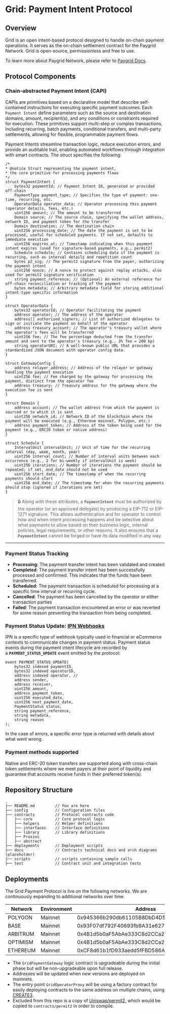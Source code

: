 # **Grid: Payment Intent Protocol**

## Overview

Grid is an open intent-based protocol designed to handle on-chain payment operations. It serves as the on-chain settlement contract for the Paygrid Network. Grid is open-source, permissionless and free to use.

To learn more about Paygrid Network, please refer to [Paygrid Docs](https://docs.paygrid.network/).

## **Protocol Components**

### Chain-abstracted Payment Intent (CAPI)

CAPIs are primitives based on a declarative model that describe self-contained instructions for executing specific payment outcomes. Each `Payment Intent` define parameters such as the source and destination domains, amount, recipient(s), and any conditions or constraints required for execution. These primitives support multi-step or complex transactions, including recurring, batch payments, conditional transfers, and multi-party settlements, allowing for flexible, programmable payment flows. 

Payment Intents streamline transaction logic, reduce execution errors, and provide an auditable trail, enabling automated workflows through integration with smart contracts. The struct specifies the following:

```solidity
/* 
* @notice Struct representing the payment intent, 
* the core primitive for processing payments flows 
*/
struct PaymentIntent {
    bytes32 paymentId; // Payment Intent ID, generated or provided off-chain
    PaymentType payment_type; // Specifies the type of payment: one-time, recurring, etc.
    OperatorData operator_data; // Operator processing this payment (operator details, fees, etc.)
    uint256 amount; // The amount to be transferred
    Domain source; // The source chain, specifying the wallet address, network ID, and payment token for the transfer
    Domain destination; // The destination chain 
    uint256 processing_date; // The date the payment is set to be processed, useful for scheduled payments. If not set, defaults to immediate execution
    uint256 expires_at; // Timestamp indicating when this payment intent expires (used for signature-based payments, e.g., permit2)
    Schedule schedule; // Contains scheduling data if the payment is recurring, such as interval details and repetition count
    bytes p2_sig; // The permit2 signature from the payer, authorizing the payment intent
    uint256 nonce; // A nonce to protect against replay attacks, also used for permit2 signature verification
    string payment_reference; // (Optional) An external reference for off-chain reconciliation or tracking of the payment
    bytes metadata; // Arbitrary metadata field for storing additional intent-type specific information
}

struct OperatorData {
    bytes32 operatorId; // Operator facilitating the payment
    address operator; // The address of the operator
    address[] authorized_signers; // List of authorized delegates to sign or initiate the payment on behalf of the operator
    address treasury_account; // The operator's treasury wallet where the operator's fees will be transferred
    uint256 fee; // The fee percentage deducted from the transfer amount and sent to the operator's treasury (e.g., 2% fee = 200 bp)
    string operatorURI; // A well-known public URL that provides a standardized JSON document with operator config data.
}

struct GatewayConfig {
    address relayer_address; // Address of the relayer or gateway handling the payment execution
    uint256 fee; // Fee charged by the gateway for processing the payment, distinct from the operator fee
    address treasury; // Treasury address for the gateway where the execution fee is sent
}

struct Domain {
    address account; // The wallet address from which the payment is sourced or to which it is sent
    uint256 network_id; // Network ID of the blockchain where the payment will be executed (e.g., Ethereum mainnet, Polygon, etc.)
    address payment_token; // Address of the token being used for the payment (e.g., ERC20 token or native address)
}

struct Schedule {
    IntervalUnit intervalUnit; // Unit of time for the recurring interval (day, week, month, year)
    uint256 interval_count; // Number of interval units between each occurrence (e.g., 2 for bi-weekly if intervalUnit is week)
    uint256 iterations; // Number of iterations the payment should be repeated; if set, end_date should not be used
    uint256 start_date; // The timestamp of when the recurring payments should start
    uint256 end_date; // The timestamp for when the recurring payments should stop (ignored if iterations are set)
}
```
 
> 🔒 Along with these attributes, a **`PaymentIntent`** must be authorized by the operator (or an approved delegate) by producing a EIP-712 or EIP-1271 signature. This allows authentication and for operator to control how and when intent processing happens and be selective about what payments to allow based on their business logic, internal policies, legal requirements, or other reasons. It also ensures that a **`PaymentIntent`** cannot be forged or have its data modified in any way.

----

### **Payment Status Tracking**
  
- **Processing**: The payment transfer intent has been validated and created
- **Completed**: The payment transfer intent has been successfully processed and confirmed. This indicates that the funds have been transferred.
- **Scheduled:** The payment transaction is scheduled for processing at a specific time interval or recurring cycle.
- **Cancelled**: The payment has been cancelled by the operator or either transaction parties
- **Failed**: The payment transaction encountered an error or was reverted for some reason preventing the transaction from being completed.

### Payment Status Update: [IPN Webhooks](https://en.wikipedia.org/wiki/Instant_payment_notification)

IPN is a specific type of webhook typically used in financial or eCommerce contexts to communicate changes in payment status. Payment status events during the payment intent lifecycle are recorded by a **`PAYMENT_STATUS_UPDATE`** event emitted by the protocol:

```solidity
event PAYMENT_STATUS_UPDATE(
    bytes32 indexed paymentID,
    bytes32 indexed operatorID,
    address indexed operator, // 
    address sender,
    address receiver,
    uint256 amount,
    address payment_token,
    uint256 executed_date,
    uint256 next_payment_date,
    PaymentStatus status,
    string payment_reference,
    string metadata,
    string reason
);
```

In the case of errors, a specific error type is returned with details about what went wrong.
### Payment methods supported
Native and ERC-20 token transfers are supported along with cross-chain token settlements where we meet payers at their point of liquidity and guarantee that accounts receive funds in their preferred token(s).


## Repository Structure

```
.
├── README.md         // You are here 
├── config            // Configuration files
├── contracts         // Protocol contracts code 
│   ├── core          // Core protocol logic
│   ├── helpers       // Helper definitions                     
│   ├── interfaces    // Interface definitions
│   ├── library       // Library definitions
│   ├── Proxies                             
│   ├── abstract
├── deployments       // Deployment scripts
├── docs              // Contracts technical docs and arch diagrams (placeholder)
├── scripts           // scripts containing sample calls
├── test              // Contract unit and integration tests

```

## Deployments

The Grid Payment Protocol is live on the following networks. We are continuously expanding to additional networks over time. 

| Network  | Environment  | Address                                    |
| -------- | -------------| ------------------------------------------ |
| POLYGON  | Mainnet      | 0x945366b290db61105B8DbD4D50B1dFDCed7a4342 |
| BASE     | Mainnet      | 0x93F07df792F40693fb9A31e62711aA6AFfe7efc6 |
| ARBITRUM | Mainnet      | 0x4B1d5b0aF5AbAe333C8d2CCa2a346e0D5f68C427 |
| OPTIMISM | Mainnet      | 0x4B1d5b0aF5AbAe333C8d2CCa2a346e0D5f68C427 |
| ETHEREUM | Mainnet      | 0xCF8d61b1fD933aedd5fFBD586A2ECf991f926444 |

- The `GridPaymentGateway` logic contract is upgradeable during the initial phase but will be non-upgradeable upon full release.
- Addresses will be updated when new versions are deployed on mainnets.
- The entry point `GridOperatorProxy` will be using a factory contract for easily deploying contracts to the same address on multiple chains, using [CREATE3](https://github.com/zeframlou/create3-factory).
- Excluded from this repo is a copy of [Uniswap/permit2](https://github.com/Uniswap/permit2), which would be copied to `contracts/permit2` in order to compile.

